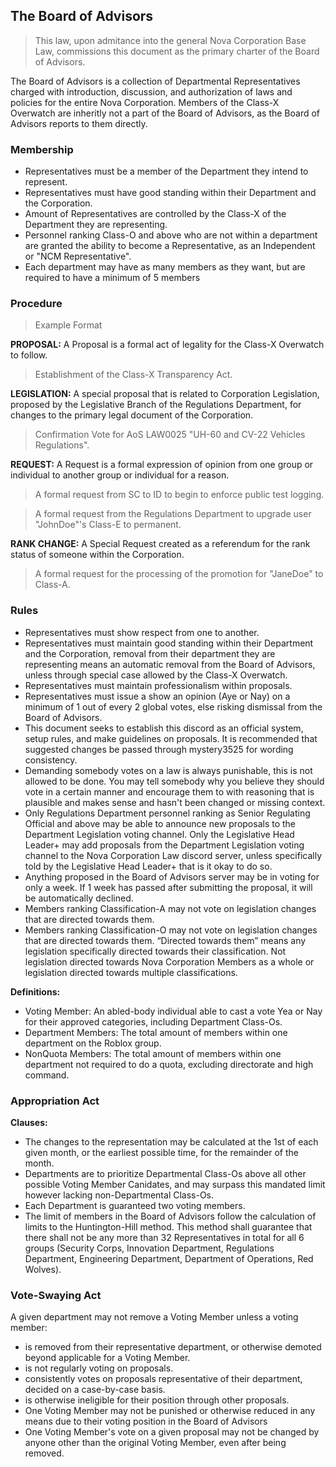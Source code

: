 ## The Board of Advisors
> This law, upon admitance into the general Nova Corporation Base Law, commissions this document as the primary charter of the Board of Advisors.

The Board of Advisors is a collection of Departmental Representatives charged with introduction, discussion, and authorization of laws and policies for the entire Nova Corporation. Members of the Class-X Overwatch are inheritly not a part of the Board of Advisors, as the Board of Advisors reports to them directly.

### Membership
* Representatives must be a member of the Department they intend to represent.
* Representatives must have good standing within their Department and the Corporation.
* Amount of Representatives are controlled by the Class-X of the Department they are representing.
* Personnel ranking Class-O and above who are not within a department are granted the ability to become a Representative, as an Independent or "NCM Representative".
* Each department may have as many members as they want, but are required to have a minimum of 5 members

### Procedure
> Example Format

**PROPOSAL:**
A Proposal is a formal act of legality for the Class-X Overwatch to follow.
> Establishment of the Class-X Transparency Act.

**LEGISLATION:**
A special proposal that is related to Corporation Legislation, proposed by the Legislative Branch of the Regulations Department, for changes to the primary legal document of the Corporation.
> Confirmation Vote for AoS LAW0025 "UH-60 and CV-22 Vehicles Regulations".

**REQUEST:**
A Request is a formal expression of opinion from one group or individual to another group or individual for a reason.
> A formal request from SC to ID to begin to enforce public test logging.

> A formal request from the Regulations Department to upgrade user "JohnDoe"'s Class-E to permanent.

**RANK CHANGE:**
A Special Request created as a referendum for the rank status of someone within the Corporation.
> A formal request for the processing of the promotion for "JaneDoe" to Class-A. 

### Rules
* Representatives must show respect from one to another.
* Representatives must maintain good standing within their Department and the Corporation, removal from their department they are representing means an automatic removal from the Board of Advisors, unless through special case allowed by the Class-X Overwatch.
* Representatives must maintain professionalism within proposals.
* Representatives must issue a show an opinion (Aye or Nay) on a minimum of 1 out of every 2 global votes, else risking dismissal from the Board of Advisors.
* This document seeks to establish this discord as an official system, setup rules, and make guidelines on proposals. It is recommended that suggested changes be passed through mystery3525 for wording consistency.
* Demanding somebody votes on a law is always punishable, this is not allowed to be done. You may tell somebody why you believe they should vote in a certain manner and encourage them to with reasoning that is plausible and makes sense and hasn't been changed or missing context.
* Only Regulations Department personnel ranking as Senior Regulating Official and above may be able to announce new proposals to the Department Legislation voting channel. Only the Legislative Head Leader+ may add proposals from the Department Legislation voting channel to the Nova Corporation Law discord server, unless specifically told by the Legislative Head Leader+ that is it okay to do so.
* Anything proposed in the Board of Advisors server may be in voting for only a week. If 1 week has passed after submitting the proposal, it will be automatically declined.
* Members ranking Classification-A may not vote on legislation changes that are directed towards them.
* Members ranking Classification-O may not vote on legislation changes that are directed towards them.
“Directed towards them” means any legislation specifically directed towards their classification. Not legislation directed towards Nova Corporation Members as a whole or legislation directed towards multiple classifications.

**Definitions:**
* Voting Member: An abled-body individual able to cast a vote Yea or Nay for their approved categories, including Department Class-Os.
* Department Members: The total amount of members within one department on the Roblox group.
* NonQuota Members: The total amount of members within one department not required to do a quota, excluding directorate and high command.

### Appropriation Act
**Clauses:**
* The changes to the representation may be calculated at the 1st of each given month, or the earliest possible time, for the remainder of the month.
* Departments are to prioritize Departmental Class-Os above all other possible Voting Member Canidates, and may surpass this mandated limit however lacking non-Departmental Class-Os.
* Each Department is guaranteed two voting members.
* The limit of members in the Board of Advisors follow the calculation of limits to the Huntington-Hill method. This method shall guarantee that there shall not be any more than 32 Representatives in total for all 6 groups (Security Corps, Innovation Department, Regulations Department, Engineering Department, Department of Operations, Red Wolves).


### Vote-Swaying Act
A given department may not remove a Voting Member unless a voting member:
* is removed from their representative department, or otherwise demoted beyond applicable for a Voting Member.
* is not regularly voting on proposals.
* consistently votes on proposals representative of their department, decided on a case-by-case basis.
* is otherwise ineligible for their position through other proposals.
* One Voting Member may not be punished or otherwise reduced in any means due to their voting position in the Board of Advisors
* One Voting Member's vote on a given proposal may not be changed by anyone other than the original Voting Member, even after being removed.
